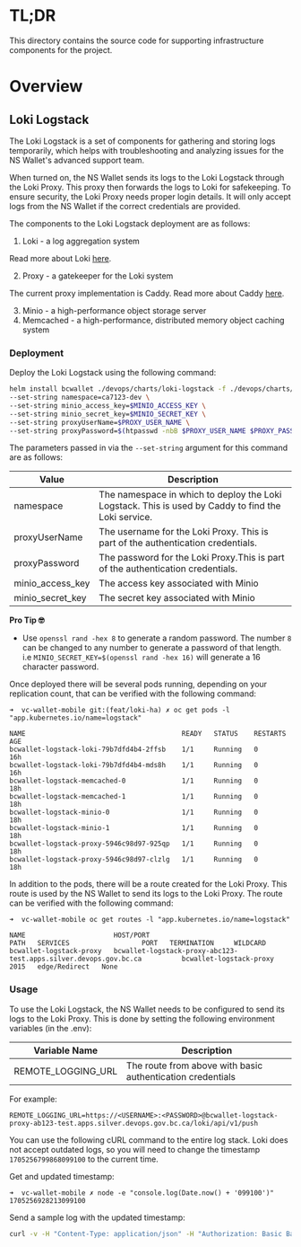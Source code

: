 # TL;DR

This directory contains the source code for supporting infrastructure components for the project.

# Overview

## Loki Logstack

The Loki Logstack is a set of components for gathering and storing logs temporarily, which helps with troubleshooting and analyzing issues for the NS Wallet's advanced support team.

When turned on, the NS Wallet sends its logs to the Loki Logstack through the Loki Proxy. This proxy then forwards the logs to Loki for safekeeping. To ensure security, the Loki Proxy needs proper login details. It will only accept logs from the NS Wallet if the correct credentials are provided.

The components to the Loki Logstack deployment are as follows:

1. Loki - a log aggregation system

Read more about Loki [here](https://grafana.com/oss/loki/).

2. Proxy - a gatekeeper for the Loki system

The current proxy implementation is Caddy. Read more about Caddy [here](https://caddyserver.com/).

3. Minio - a high-performance object storage server
4. Memcached - a high-performance, distributed memory object caching system

### Deployment

Deploy the Loki Logstack using the following command:

```bash
helm install bcwallet ./devops/charts/loki-logstack -f ./devops/charts/loki-logstack/values_dev.yaml \
--set-string namespace=ca7123-dev \
--set-string minio_access_key=$MINIO_ACCESS_KEY \
--set-string minio_secret_key=$MINIO_SECRET_KEY \
--set-string proxyUserName=$PROXY_USER_NAME \
--set-string proxyPassword=$(htpasswd -nbB $PROXY_USER_NAME $PROXY_PASSWORD| awk -F: '{ print $2 }'|tr -d '[:space:]'|base64)
```

The parameters passed in via the `--set-string` argument for this command are as follows:

| Value            | Description                                                                                         |
| ---------------- | --------------------------------------------------------------------------------------------------- |
| namespace        | The namespace in which to deploy the Loki Logstack. This is used by Caddy to find the Loki service. |
| proxyUserName    | The username for the Loki Proxy. This is part of the authentication credentials.                    |
| proxyPassword    | The password for the Loki Proxy.This is part of the authentication credentials.                     |
| minio_access_key | The access key associated with Minio                                                                |
| minio_secret_key | The secret key associated with Minio                                                                |

**Pro Tip 🤓**

- Use `openssl rand -hex 8` to generate a random password. The number `8` can be changed to any number to generate a password of that length. i.e `MINIO_SECRET_KEY=$(openssl rand -hex 16)` will generate a 16 character password.

Once deployed there will be several pods running, depending on your replication count, that can be verified with the following command:

```console
➜  vc-wallet-mobile git:(feat/loki-ha) ✗ oc get pods -l "app.kubernetes.io/name=logstack"

NAME                                       READY   STATUS    RESTARTS   AGE
bcwallet-logstack-loki-79b7dfd4b4-2ffsb    1/1     Running   0          16h
bcwallet-logstack-loki-79b7dfd4b4-mds8h    1/1     Running   0          16h
bcwallet-logstack-memcached-0              1/1     Running   0          18h
bcwallet-logstack-memcached-1              1/1     Running   0          18h
bcwallet-logstack-minio-0                  1/1     Running   0          18h
bcwallet-logstack-minio-1                  1/1     Running   0          18h
bcwallet-logstack-proxy-5946c98d97-925qp   1/1     Running   0          18h
bcwallet-logstack-proxy-5946c98d97-clzlg   1/1     Running   0          18h
```

In addition to the pods, there will be a route created for the Loki Proxy. This route is used by the NS Wallet to send its logs to the Loki Proxy. The route can be verified with the following command:

```console
➜  vc-wallet-mobile oc get routes -l "app.kubernetes.io/name=logstack"

NAME                      HOST/PORT                                                         PATH   SERVICES                  PORT   TERMINATION     WILDCARD
bcwallet-logstack-proxy   bcwallet-logstack-proxy-abc123-test.apps.silver.devops.gov.bc.ca          bcwallet-logstack-proxy   2015   edge/Redirect   None
```

### Usage

To use the Loki Logstack, the NS Wallet needs to be configured to send its logs to the Loki Proxy. This is done by setting the following environment variables (in the .env):

| Variable Name      | Description                                                |
| ------------------ | ---------------------------------------------------------- |
| REMOTE_LOGGING_URL | The route from above with basic authentication credentials |

For example:

```console
REMOTE_LOGGING_URL=https://<USERNAME>:<PASSWORD>@bcwallet-logstack-proxy-ab123-test.apps.silver.devops.gov.bc.ca/loki/api/v1/push
```

You can use the following cURL command to the entire log stack. Loki does not accept outdated logs, so you will need to change the timestamp `1705256799868099100` to the current time.

Get and updated timestamp:

```console
➜  vc-wallet-mobile ✗ node -e "console.log(Date.now() + '099100')"
1705256928213099100
```

Send a sample log with the updated timestamp:

```bash
curl -v -H "Content-Type: application/json" -H "Authorization: Basic Base64-Encoded-USERNAME:PASSWORD" -X POST "https://bcwallet-logstack-proxy-caZZZZ-dev.apps.silver.devops.gov.bc.ca/loki/api/v1/push" --data-raw '{"streams":[{"stream":{"job":"react-native-logs","level":"debug","application":"ns wallet","version":"1.0.1-444","system":"iOS v16.7.4","session_id":"463217"},"values":[["1734028898448000000","{\"message\":\"Successfully connected to WebSocket wss://aries-mediator-agent.blah.gov.bc.ca\"}"]]}]}'
```

